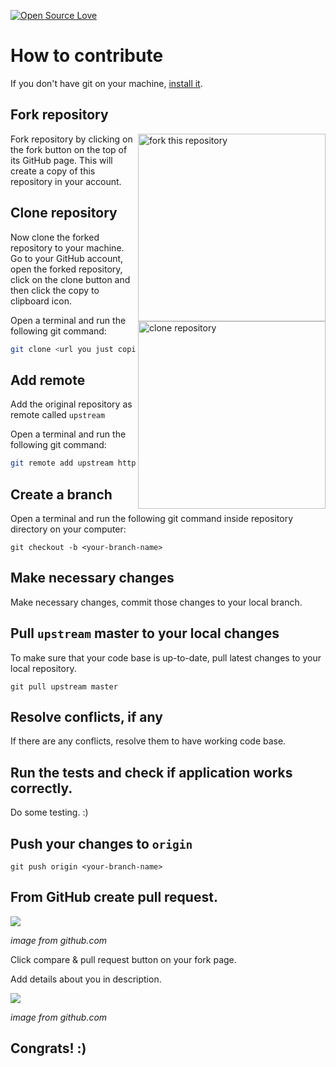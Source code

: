 [![Open Source Love](https://badges.frapsoft.com/os/v3/open-source.svg?v=103)](https://github.com/ellerbrock/open-source-badges/)

# How to contribute

If you don't have git on your machine, [install it](https://help.github.com/articles/set-up-git/).

## Fork repository

<img align="right" width="300" src="https://i.imgur.com/v04I4nX.png" alt="fork this repository" />

Fork repository by clicking on the fork button on the top of its GitHub page. This will create a copy of this repository in your account.

## Clone repository

<img align="right" width="300" src="https://i.imgur.com/A9FgFTJ.png" alt="clone repository" />

Now clone the forked repository to your machine. Go to your GitHub account, open the forked repository, click on the clone button and then click the copy to clipboard icon.

Open a terminal and run the following git command:

```bash
git clone <url you just copied>
```

## Add remote

Add the original repository as remote called `upstream`

Open a terminal and run the following git command:

```bash
git remote add upstream https://github.com/gorrion-io/summer-camp-2024.git
```

## Create a branch

Open a terminal and run the following git command inside repository directory on your computer:

```
git checkout -b <your-branch-name>
```

## Make necessary changes

Make necessary changes, commit those changes to your local branch.

## Pull `upstream` master to your local changes

To make sure that your code base is up-to-date, pull latest changes to your local repository.

```
git pull upstream master
```

## Resolve conflicts, if any

If there are any conflicts, resolve them to have working code base.

## Run the tests and check if application works correctly.

Do some testing. :)

## Push your changes to `origin`

```
git push origin <your-branch-name>
```

## From GitHub create pull request.

<img src="https://i.imgur.com/T4PbxFl.png" />

_image from github.com_

Click compare & pull request button on your fork page.

Add details about you in description.

<img src="https://i.imgur.com/GxOYMA2.png" />

_image from github.com_

## Congrats! :)